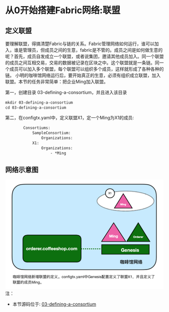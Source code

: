 # 从0开始搭建Fabric网络:联盟
## 定义联盟
要理解联盟，得搞清楚Fabric与链的关系。Fabric管理网络如何运行，谁可以加入，谁是管理员，但成员之间的生意，fabric是不管的。成员之间是如何做生意的呢？首先，成员自发成立一个联盟，或者说集团，邀请其他成员加入。同一个联盟的成员之间互相交易，交易的数据被记录在区块之中。这个联盟就是一条链。同一个成员可以加入多个联盟，每个联盟可以组织多个成员，这样就形成了各种各种的链。
小明的咖啡馆网络运行后，要开始真正的生意，必须有组织成立联盟，加入联盟。本节的任务非常简单：把企业Ming加入联盟。

第一，创建目录 03-defining-a-consortium，并且进入该目录
```
mkdir 03-defining-a-consortium
cd 03-defining-a-consortium
```

第二，在configtx.yaml中，定义联盟X1，定一个Ming为X1的成员:
```
        Consortiums:
            SampleConsortium:
                Organizations:
            X1:
                Organizations:
                    - *Ming
```
## 网络示意图
![consortium](/book/fabric/coffee03.png)
注：
- 本节源码位于: [03-defining-a-consortium](https://github.com/stephenwu2020/hfcoffeeshop/tree/master/03-defining-a-consortium)